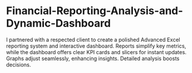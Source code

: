# Financial-Reporting-Analysis-and-Dynamic-Dashboard
I partnered with a respected client to create a polished Advanced Excel reporting system and interactive dashboard. Reports simplify key metrics, while the dashboard offers clear KPI cards and slicers for instant updates. Graphs adjust seamlessly, enhancing insights. Detailed analysis boosts decisions.
